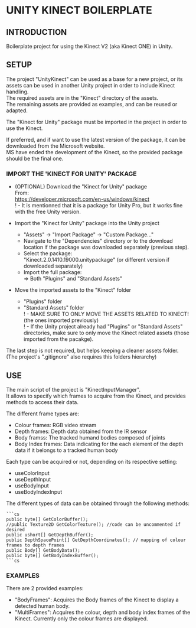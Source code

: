 # UNITY KINECT BOILERPLATE

## INTRODUCTION

Boilerplate project for using the Kinect V2 (aka Kinect ONE) in Unity.<br>


## SETUP

The project "UnityKinect" can be used as a base for a new project, or its assets can be used in another Unity project in order to include Kinect handling.<br>
The required assets are in the "Kinect" directory of the assets.<br>
The remaining assets are provided as examples, and can be reused or adapted.<br>

The "Kinect for Unity" package must be imported in the project in order to use the Kinect.<br>

If preferred, and if want to use the latest version of the package, it can be downloaded from the Microsoft website.<br>
MS have ended the development of the Kinect, so the provided package should be the final one.<br>


### IMPORT THE 'KINECT FOR UNITY' PACKAGE

- (OPTIONAL) Download the "Kinect for Unity" package<br>
    From:<br>
    https://developer.microsoft.com/en-us/windows/kinect<br>
    ! - It is mentionned that it is a package for Unity Pro, but it works fine with the free Unity version.<br>

- Import the "Kinect for Unity" package into the Unity project<br>
    - "Assets" -> "Import Package" -> "Custom Package..."<br>
    - Navigate to the "Dependencies" directory or to the download location if the package was downloaded separately (previous step).<br>
    - Select the package:<br>
        "Kinect.2.0.1410.19000.unitypackage" (or different version if downloaded separately)<br>
    - Import the full package:<br>
        => Both "Plugins" and "Standard Assets"<br>

- Move the imported assets to the "Kinect" folder<br>
    - "Plugins" folder<br>
    - "Standard Assets" folder<br>
    ! - MAKE SURE TO ONLY MOVE THE ASSETS RELATED TO KINECT! (the ones imported previously)<br>
    ! - If the Unity project already had "Plugins" or "Standard Assets" directories, make sure to only move the Kinect related assets (those imported from the pacakge).<br>

The last step is not required, but helps keeping a cleaner assets folder.<br>
(The project's ".gitignore" also requires this folders hierarchy)<br>


## USE

The main script of the project is "KinectInputManager".<br>
It allows to specify which frames to acquire from the Kinect, and provides methods to access their data.<br>

The different frame types are:<br>
- Colour frames: RGB video stream<br>
- Depth frames: Depth data obtained from the IR sensor<br>
- Body framss: The tracked humand bodies composed of joints<br>
- Body Index frames: Data indicating for the each element of the depth data if it belongs to a tracked human body<br>

Each type can be acquired or not, depending on its respective setting:<br>
- useColorInput<br>
- useDepthInput<br>
- useBodyInput<br>
- useBodyIndexInput<br>

The different types of data can be obtained through the following methods:<br>

    ```cs
    public byte[] GetColorBuffer();
    //public Texture2D GetColorTexture(); //code can be uncommented if desired
    public ushort[] GetDepthBuffer();
    public DepthSpacePoint[] GetDepthCoordinates(); // mapping of colour frames to depth frames
    public Body[] GetBodyData();
    public byte[] GetBodyIndexBuffer();
    ```cs


### EXAMPLES

There are 2 provided examples:<br>
- "BodyFrames": Acquires the Body frames of the Kinect to display a detected human body.<br>
- "MultiFrames": Acquires the colour, depth and body index frames of the Kinect. Currently only the colour frames are displayed.<br>
